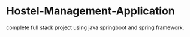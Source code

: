 # Hostel-Management-Application
complete full stack project using java springboot and spring framework.
